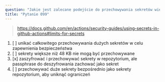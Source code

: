 ```yaml
---
question: "Jakie jest zalecane podejście do przechowywania sekretów większych niż 48 KB?"
title: "Pytanie 099"
---
```


> https://docs.github.com/en/actions/security-guides/using-secrets-in-github-actions#limits-for-secrets
1. [ ] unikać całkowitego przechowywania dużych sekretów w celu zapewnienia bezpieczeństwa
1. [ ] sekrety większe niż 48 KB nie mogą być przechowywane
1. [x] zaszyfrować i przechowywać sekrety w repozytorium, ale passphrase do deszyfrowania zachować jako sekret
1. [ ] przechowywać duże sekrety bezpośrednio jako sekrety repozytorium, aby uniknąć ograniczeń
